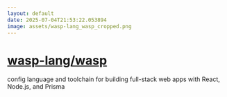 ```yaml
---
layout: default
date: 2025-07-04T21:53:22.053894
image: assets/wasp-lang_wasp_cropped.png
---
```


# [wasp-lang/wasp](https://github.com/wasp-lang/wasp)

config language and toolchain for building full-stack web apps with React, Node.js, and Prisma
